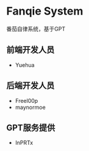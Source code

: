 # Fanqie System
番茄自律系统，基于GPT
## 前端开发人员
- Yuehua
## 后端开发人员
- Freel00p
- maynormoe
## GPT服务提供
- InPRTx
